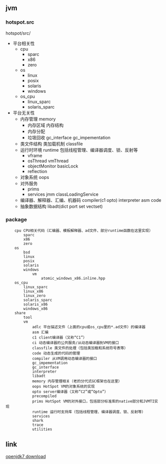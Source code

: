 ## jvm

### hotspot.src
hotspot/src/

* 平台相关性
  * cpu
    * sparc
    * x86
    * zero
  * os
    * linux
    * posix
    * solaris
    * windows
  * os_cpu
    * linux_sparc
    * solaris_sparc
* 平台无关性
  * 内存管理 memory
    * 内存区域 内存结构
    * 内存分配
    * 垃圾回收 gc_interface gc_impementation
  * 类文件结构 类加载机制 classfile
  * 运行时环境 runtime 包括线程管理、编译器调度、锁、反射等
    * vframe
    * osThread vmThread
    * objectMonitor basicLock
    * reflection
  * 对象系统 oops
  * 对外服务
    * prims
    * services jmm classLoadingService
  * 编译器、解释器、汇编、机器码 compiler(c1 opto) interpreter asm code
  * 抽象数据结构 libadt(dict port set vectset)

### package
```
    cpu CPU相关代码（汇编器、模板解释器、ad文件、部分runtime函数在这里实现）         
        sparc
        x86
        zero
    os
        bsd
        linux
        posix
        solaris
        windows
            vm
                atomic_windows_x86.inline.hpp
    os_cpu
        linux_sparc
        linux_x86
        linux_zero
        solaris_sparc
        solaris_x86
        windows_x86
    share
        tool
        vm
            adlc 平台描述文件（上面的cpu或os_cpu里的*.ad文件）的编译器
            asm 汇编
            c1 client编译器（又称“C1”）
            ci 动态编译器的公共服务/从动态编译器到VM的接口
            classfile 类文件的处理（包括类加载和系统符号表等）
            code 动态生成的代码的管理
            compiler 从VM调用动态编译器的接口
            gc_impementation
            gc_interface
            interpreter
            libadt
            memory 内存管理相关（老的分代式GC框架也在这里）
            oops HotSpot VM的对象系统的实现
            opto server编译器（又称“C2”或“Opto”）
            precompiled
            prims HotSpot VM的对外接口，包括部分标准库的native部分和JVMTI实现
            runtime 运行时支持库（包括线程管理、编译器调度、锁、反射等）
            services
            shark
            trace
            utilities
```

## link
[openjdk7 download](http://download.java.net/openjdk/jdk7/promoted/b147/openjdk-7-fcs-src-b147-27_jun_2011.zip)